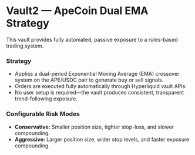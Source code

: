 # Vault2 — ApeCoin Dual EMA Strategy

This vault provides fully automated, passive exposure to a rules-based trading system.

### Strategy
- Applies a dual-period Exponential Moving Average (EMA) crossover system on the APE/USDC pair to generate buy or sell signals.
- Orders are executed fully automatically through Hyperliquid vault APIs.
- No user setup is required—the vault produces consistent, transparent trend-following exposure.

### Configurable Risk Modes
- **Conservative:** Smaller position size, tighter stop-loss, and slower compounding.
- **Aggressive:** Larger position size, wider stop levels, and faster exposure compounding.
